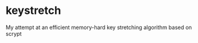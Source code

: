 keystretch
==========

My attempt at an efficient memory-hard key stretching algorithm based on scrypt
